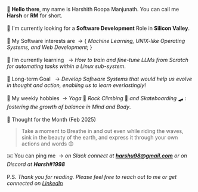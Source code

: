 👋 **Hello there**, my name is Harshith Roopa Manjunath. You can call me **Harsh** or **RM** for short. <br><br>
💼 I'm currently looking for a **Software Development** Role in **Silicon Valley**. <br><br>
🤖 My Software interests are &nbsp;-> { *Machine Learning, UNIX-like Operating Systems, and Web Development*; } <br><br>
🌱 I’m currently learning &nbsp;&nbsp;-> *How to train and fine-tune LLMs from Scratch for automating tasks within a Linux sub-system*. <br><br>
🔭 Long-term Goal &nbsp;&nbsp;-> *Develop Software Systems that would help us evolve in thought and action, enabling us to learn everlastingly*! <br><br>
🌊 My weekly hobbies &nbsp;-> *Yoga* 🧘 *Rock Climbing* 🧗 *and Skateboarding* 🛹 : *fostering the growth of balance in Mind and Body*. <br><br>
💭 Thought for the Month (Feb 2025) <br>
> Take a moment to Breathe in and out even while riding the waves, sink in the beauty of the earth, and express it through your own actions and words 😊

✉️ You can ping me &nbsp;-> *on Slack connect at **harshu98@gmail.com** or on Discord at **Harsh#1998*** <br><br>
P.S. *Thank you for reading. Please feel free to reach out to me or get connected on [LinkedIn](https://www.linkedin.com/in/harshith-rm-834806201/)* <br><br>
